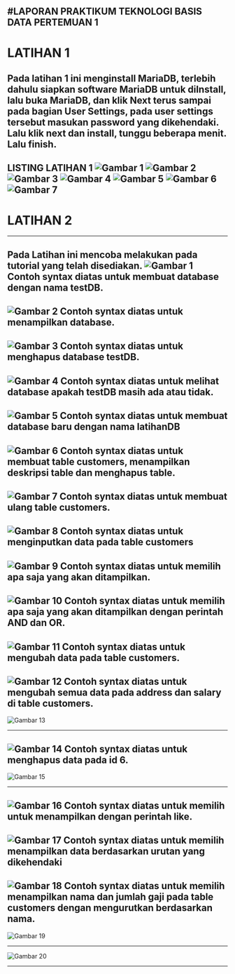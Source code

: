 #LAPORAN PRAKTIKUM TEKNOLOGI BASIS DATA PERTEMUAN 1
---

# LATIHAN 1

Pada latihan 1 ini menginstall MariaDB, terlebih dahulu siapkan software MariaDB untuk diInstall, lalu buka MariaDB, dan klik Next terus sampai pada bagian User Settings, pada user settings tersebut masukan password yang dikehendaki. Lalu klik next dan install, tunggu beberapa menit. Lalu finish.
---
LISTING LATIHAN 1
![Gambar 1](L11.png) ![Gambar 2](L12.png) ![Gambar 3](L13.png) ![Gambar 4](L14.png) ![Gambar 5](L15.jpg) ![Gambar 6](L16.jpg) ![Gambar 7](L17.jpg)
---


# LATIHAN 2
-----
Pada Latihan ini mencoba melakukan pada tutorial yang telah disediakan.
![Gambar 1](L21.jpg)
Contoh syntax diatas untuk membuat database dengan nama testDB.
---
![Gambar 2](L22.jpg)
Contoh syntax diatas untuk menampilkan database.
---
![Gambar 3](L23.jpg)
Contoh syntax diatas untuk menghapus database testDB.
---
![Gambar 4](L24.jpg)
Contoh syntax diatas untuk melihat database apakah testDB masih ada atau tidak.
---
![Gambar 5](L25.jpg)
Contoh syntax diatas untuk membuat database baru dengan nama latihanDB
---
![Gambar 6](L26.jpg)
Contoh syntax diatas untuk membuat table customers, menampilkan deskripsi table dan menghapus table.
---
![Gambar 7](L27.jpg)
Contoh syntax diatas untuk membuat ulang table customers.
---
![Gambar 8](L28.jpg)
Contoh syntax diatas untuk menginputkan data pada table customers
---
![Gambar 9](L29.jpg)
Contoh syntax diatas untuk memilih apa saja yang akan ditampilkan.
---
![Gambar 10](L210.jpg)
Contoh syntax diatas untuk memilih apa saja yang akan ditampilkan dengan perintah AND dan OR.
---
![Gambar 11](L211.jpg)
Contoh syntax diatas untuk mengubah data pada table customers.
---
![Gambar 12](L212.jpg)
Contoh syntax diatas untuk mengubah semua data pada address dan salary di table customers.
---
![Gambar 13](L213.jpg)

---
![Gambar 14](L214.jpg)
Contoh syntax diatas untuk menghapus data pada id 6.
---
![Gambar 15](L215.jpg)

---
![Gambar 16](L216.jpg)
Contoh syntax diatas untuk memilih untuk menampilkan dengan perintah like.
---
![Gambar 17](L217.jpg)
Contoh syntax diatas untuk memilih menampilkan data berdasarkan urutan yang dikehendaki
---
![Gambar 18](L218.jpg)
Contoh syntax diatas untuk memilih menampilkan nama dan jumlah gaji pada table customers dengan mengurutkan berdasarkan nama.
---
![Gambar 19](L219.jpg)

---
![Gambar 20](L220.jpg)

---